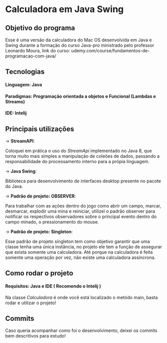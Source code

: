 # Calculadora em Java Swing

## Objetivo do programa

Esse é uma versão da calculadora do Mac OS desenvolvida em Java e Swing durante a formação do curso Java-pro
ministrado pelo professor Leonardo Moura, link do curso: udemy.com/course/fundamentos-de-programacao-com-java/

## Tecnologias

#### Linguagem: Java
#### Paradigmas: Programação orientada a objetos e Funcional (Lambdas e Streams)
#### IDE: Intelij

## Principais utilizações

-> **StreamAPI**:

Coloquei em prática o uso do *StreamApi* implementado no Java 8, que torna muito mais simples a manipulação de coleões de dados, 
passando a responsabilidade do processamento interno para a própia linguagem.

-> **Java Swing**:

Biblioteca para desenvolvimento de interfaces desktop presente no pacote do Java.

-> **Padrão de projeto: OBSERVER**:

Para trabalhar com as ações dentro do jogo como abrir um campo, marcar, desmarcar, explodir uma mina e reiniciar, utilizei o padrão observer para notificar
os respectivos observadores sobre o principal evento dentro do campo minado, o pressionamento do mouse.

-> **Padrão de projeto: Singleton**:

Esse padrão de projeto singleton tem como objetivo garantir que uma classe tenha uma única instância, no projeto ele tem a função de assegurar que exista somente uma calculadora.
Até porque na calculadora é feita somente uma operação por vez, não existe uma calculadora assincrona.

## Como rodar o projeto
#### Requisitos: Java e IDE ( Recomendo o Intelij )

Na classe *Calculadora* é onde você está localizado o metódo main, basta rodar e utilizar o projeto!

## Commits

Caso queria acompanhar como foi o desenvolvimento, deixei os commits bem descritivos para estudo!


